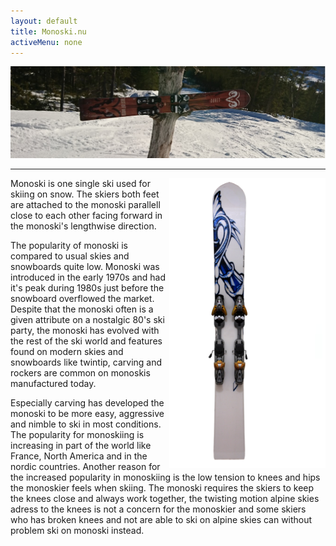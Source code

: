 ```yaml
---
layout: default
title: Monoski.nu
activeMenu: none
---
```

<img src="/img/widemonoski.png" class="img-fluid" alt="Picture of monoski"/>
<hr class="featurette-divider">
<img src="/img/commonmonoski.png" style="float: right; width: 250px;" alt="Picture of monoski" title="© Guillaume Piolle / CC BY 3.0"/>
Monoski is one single ski used for skiing on snow. The skiers both feet are attached to the  monoski parallell close to each other facing forward in the monoski's lengthwise direction. 

The popularity of monoski is compared to usual skies and snowboards quite low. Monoski was introduced in the early 1970s and had it's peak during 1980s just before the snowboard overflowed the market. 
Despite that the monoski often is a given attribute on a nostalgic 80's ski party, the monoski has evolved with the rest of the ski world and features found on modern skies and snowboards like twintip, carving and rockers are common on monoskis manufactured today. 

Especially carving has developed the monoski to be more easy, aggressive and nimble to ski in most conditions. The popularity for monoskiing is increasing in part of the world like France, North America and in the nordic countries. 
Another reason for the increased popularity in monoskiing is the low tension to knees and hips the monoskier feels when skiing. The monoski requires the skiers to keep the knees close and always work together, the twisting motion alpine skies adress to the knees is not a concern for the monoskier and some skiers who has broken knees and not are able to ski on alpine skies can without problem ski on monoski instead. 
          
